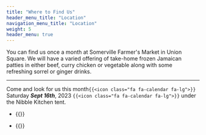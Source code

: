 ```yaml
---
title: "Where to Find Us"
header_menu_title: "Location"
navigation_menu_title: "Location"
weight: 5
header_menu: true
---
```



You can find us once a month at Somerville Farmer's Market in Union Square. We will have a varied offering of take-home frozen Jamaican patties in either beef, curry chicken or vegetable along with some refreshing sorrel or ginger drinks. 

---

Come and look for us this month`{{<icon class="fa fa-calendar fa-lg">}}` Saturday ***Sept 16th***, 2023 `{{<icon class="fa fa-calendar fa-lg">}}` under the Nibble Kitchen tent.

- {{<extlink text="2023 Union Square Farmers Market in Somerville" href="https://www.unionsquaremain.org/2023-fmseason" icon="fa fa-external-link">}}

- {{<extlink text="Nibble - Global Eats by Local Peeps " href="https://nibblesomerville.com/" icon="fa fa-external-link">}}